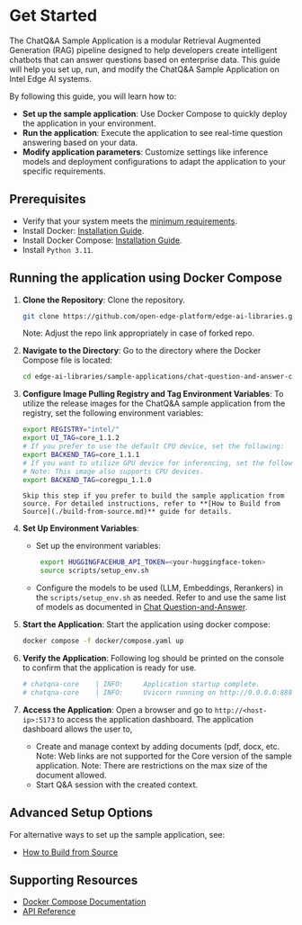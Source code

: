 # Get Started

<!--
**Sample Description**: Provide a brief overview of the application and its purpose.
-->
The ChatQ&A Sample Application is a modular Retrieval Augmented Generation (RAG) pipeline designed to help developers create intelligent chatbots that can answer questions based on enterprise data. This guide will help you set up, run, and modify the ChatQ&A Sample Application on Intel Edge AI systems.

<!--
**What You Can Do**: Highlight the developer workflows supported by the guide.
-->
By following this guide, you will learn how to:
- **Set up the sample application**: Use Docker Compose to quickly deploy the application in your environment.
- **Run the application**: Execute the application to see real-time question answering based on your data.
- **Modify application parameters**: Customize settings like inference models and deployment configurations to adapt the application to your specific requirements.

## Prerequisites

- Verify that your system meets the [minimum requirements](./system-requirements.md).
- Install Docker: [Installation Guide](https://docs.docker.com/get-docker/).
- Install Docker Compose: [Installation Guide](https://docs.docker.com/compose/install/).
- Install `Python 3.11`.

<!--
**Setup and First Use**: Include installation instructions, basic operation, and initial validation.
-->
## Running the application using Docker Compose
<!--
**User Story 1**: Setting Up the Application
- **As a developer**, I want to set up the application in my environment, so that I can start exploring its functionality.

**Acceptance Criteria**:
1. Step-by-step instructions for downloading and installing the application.
2. Verification steps to ensure successful setup.
3. Troubleshooting tips for common installation issues.
-->

1. **Clone the Repository**:
    Clone the repository.
    ```bash
    git clone https://github.com/open-edge-platform/edge-ai-libraries.git edge-ai-libraries
    ```
    Note: Adjust the repo link appropriately in case of forked repo.

2. **Navigate to the Directory**:
    Go to the directory where the Docker Compose file is located:
    ```bash
    cd edge-ai-libraries/sample-applications/chat-question-and-answer-core
    ```

3. **Configure Image Pulling Registry and Tag Environment Variables**:
    To utilize the release images for the ChatQ&A sample application from the registry, set the following environment variables:
    ```bash
    export REGISTRY="intel/"
    export UI_TAG=core_1.1.2
    # If you prefer to use the default CPU device, set the following:
    export BACKEND_TAG=core_1.1.1
    # If you want to utilize GPU device for inferencing, set the following:
    # Note: This image also supports CPU devices.
    export BACKEND_TAG=coregpu_1.1.0
    ```
    ```
    Skip this step if you prefer to build the sample application from source. For detailed instructions, refer to **[How to Build from Source](./build-from-source.md)** guide for details.

4. **Set Up Environment Variables**:
    - Set up the environment variables:
      ```bash
       export HUGGINGFACEHUB_API_TOKEN=<your-huggingface-token>
       source scripts/setup_env.sh
      ```
    - Configure the models to be used (LLM, Embeddings, Rerankers) in the `scripts/setup_env.sh` as needed. Refer to and use the same list of models as documented in [Chat Question-and-Answer](../../../chat-question-and-answer/docs/user-guide/get-started.md#running-the-application-using-docker-compose).

5. **Start the Application**:
    Start the application using docker compose:
    ```bash
    docker compose -f docker/compose.yaml up
    ```

6. **Verify the Application**:
    Following log should be printed on the console to confirm that the application is ready for use.
      ```bash
      # chatqna-core    | INFO:     Application startup complete.
      # chatqna-core    | INFO:     Uvicorn running on http://0.0.0.0:8888
      ```

7. **Access the Application**:
    Open a browser and go to `http://<host-ip>:5173` to access the application dashboard. The application dashboard allows the user to,
    - Create and manage context by adding documents (pdf, docx, etc. Note: Web links are not supported for the Core version of the sample application. Note: There are restrictions on the max size of the document allowed.
    - Start Q&A session with the created context.


## Advanced Setup Options

For alternative ways to set up the sample application, see:

- [How to Build from Source](./build-from-source.md)

## Supporting Resources

- [Docker Compose Documentation](https://docs.docker.com/compose/)
- [API Reference](./api-docs/chatqna-api.yml)
